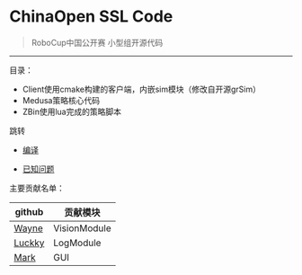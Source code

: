 # ChinaOpen SSL Code

> RoboCup中国公开赛 小型组开源代码

---

目录：

* Client使用cmake构建的客户端，内嵌sim模块（修改自开源grSim）
* Medusa策略核心代码
* ZBin使用lua完成的策略脚本



跳转

* [编译](INSTALL.md)

* [已知问题](ISSUE.md)



主要贡献名单：

| github                                 | 贡献模块     |
| -------------------------------------- | ------------ |
| [Wayne](https://github.com/zijinoier)  | VisionModule |
| [Luckky](https://github.com/guodashun) | LogModule    |
| [Mark](https://github.com/ZJUMark)     | GUI          |

